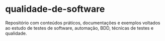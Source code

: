 # qualidade-de-software
Repositório com conteúdos práticos, documentações e exemplos voltados ao estudo de testes de software, automação, BDD, técnicas de testes e qualidade.
